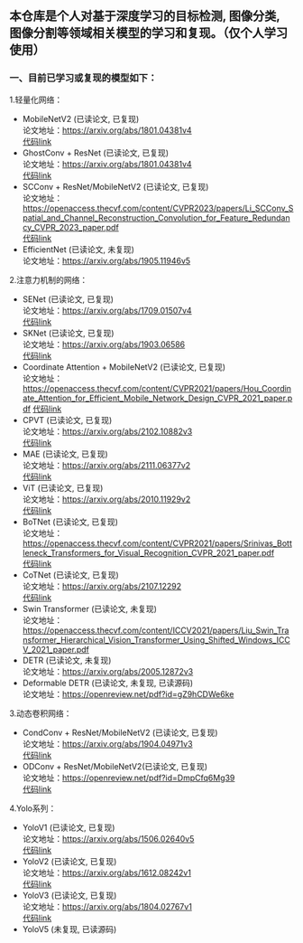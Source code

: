 ## 本仓库是个人对基于深度学习的目标检测, 图像分类, 图像分割等领域相关模型的学习和复现。（仅个人学习使用）

### 一、目前已学习或复现的模型如下：

1.轻量化网络：
- MobileNetV2 (已读论文, 已复现)  
    论文地址：https://arxiv.org/abs/1801.04381v4  
    [代码link](https://github.com/syz247179876/cv-deep-learning/tree/main/network)
- GhostConv + ResNet (已读论文, 已复现)  
    论文地址：https://arxiv.org/abs/1801.04381v4  
    [代码link](https://github.com/syz247179876/cv-deep-learning/tree/main/other_utils/conv)
- SCConv + ResNet/MobileNetV2 (已读论文, 已复现)  
    论文地址：https://openaccess.thecvf.com/content/CVPR2023/papers/Li_SCConv_Spatial_and_Channel_Reconstruction_Convolution_for_Feature_Redundancy_CVPR_2023_paper.pdf  
    [代码link](https://github.com/syz247179876/cv-deep-learning/tree/main/other_utils/conv)
- EfficientNet (已读论文, 未复现)  
    论文地址：https://arxiv.org/abs/1905.11946v5  

2.注意力机制的网络：
- SENet (已读论文, 已复现)  
    论文地址：https://arxiv.org/abs/1709.01507v4  
    [代码link](https://github.com/syz247179876/cv-deep-learning/tree/main/Attention)
- SKNet (已读论文, 已复现)  
    论文地址：https://arxiv.org/abs/1903.06586  
    [代码link](https://github.com/syz247179876/cv-deep-learning/tree/main/Attention)
- Coordinate Attention + MobileNetV2 (已读论文, 已复现)  
    论文地址：https://openaccess.thecvf.com/content/CVPR2021/papers/Hou_Coordinate_Attention_for_Efficient_Mobile_Network_Design_CVPR_2021_paper.pdf
    [代码link](https://github.com/syz247179876/cv-deep-learning/tree/main/Attention)
- CPVT (已读论文, 已复现)  
    论文地址：https://arxiv.org/abs/2102.10882v3  
    [代码link](https://github.com/syz247179876/cv-deep-learning/tree/main/Attention)
- MAE (已读论文, 已复现)  
    论文地址：https://arxiv.org/abs/2111.06377v2  
    [代码link](https://github.com/syz247179876/cv-deep-learning/tree/main/Attention)
- ViT (已读论文, 已复现)  
    论文地址：https://arxiv.org/abs/2010.11929v2    
    [代码link](https://github.com/syz247179876/cv-deep-learning/tree/main/image_classification)
- BoTNet (已读论文, 已复现)  
    论文地址：https://openaccess.thecvf.com/content/CVPR2021/papers/Srinivas_Bottleneck_Transformers_for_Visual_Recognition_CVPR_2021_paper.pdf  
    [代码link](https://github.com/syz247179876/cv-deep-learning/tree/main/network)
- CoTNet (已读论文, 已复现)  
    论文地址：https://arxiv.org/abs/2107.12292  
    [代码link](https://github.com/syz247179876/cv-deep-learning/tree/main/network)
- Swin Transformer (已读论文, 未复现)  
    论文地址：https://openaccess.thecvf.com/content/ICCV2021/papers/Liu_Swin_Transformer_Hierarchical_Vision_Transformer_Using_Shifted_Windows_ICCV_2021_paper.pdf
- DETR (已读论文, 未复现)  
    论文地址：https://arxiv.org/abs/2005.12872v3
- Deformable DETR (已读论文, 未复现, 已读源码)  
    论文地址：https://openreview.net/pdf?id=gZ9hCDWe6ke

3.动态卷积网络：
- CondConv + ResNet/MobileNetV2 (已读论文, 已复现)  
    论文地址：https://arxiv.org/abs/1904.04971v3  
    [代码link](https://github.com/syz247179876/cv-deep-learning/tree/main/network)
- ODConv + ResNet/MobileNetV2(已读论文, 已复现)  
    论文地址：https://openreview.net/pdf?id=DmpCfq6Mg39  
    [代码link](https://github.com/syz247179876/cv-deep-learning/tree/main/network)

4.Yolo系列：
- YoloV1 (已读论文, 已复现)  
    论文地址：https://arxiv.org/abs/1506.02640v5  
    [代码link](https://github.com/syz247179876/cv-deep-learning/tree/main/object_detection)
- YoloV2 (已读论文, 已复现)  
    论文地址：https://arxiv.org/abs/1612.08242v1  
    [代码link](https://github.com/syz247179876/cv-deep-learning/tree/main/object_detection)
- YoloV3 (已读论文, 已复现)  
    论文地址：https://arxiv.org/abs/1804.02767v1  
    [代码link](https://github.com/syz247179876/cv-deep-learning/tree/main/object_detection)
- YoloV5 (未复现, 已读源码)  



